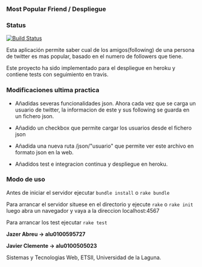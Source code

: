 ### Most Popular Friend / Despliegue

### Status 
[![Build Status](https://travis-ci.org/alu0100595727/sytw_practica2_despliegue_heroku.jpg)](https://travis-ci.org/alu0100595727/sytw_practica2_despliegue_heroku)


Esta aplicación permite saber cual de los amigos(following) de una persona de twitter es mas popular, basado en el numero de followers que tiene.

Este proyecto ha sido implementado para el despliegue en heroku y contiene tests con seguimiento en travis.

### Modificaciones ultima practica

- Añadidas severas funcionalidades json. Ahora cada vez que se carga un usuario de twitter, la informacion de este y sus following se guarda en un fichero json.

- Añadido un checkbox que permite cargar los usuarios desde el fichero json

- Añadida una nueva ruta /json/"usuario" que permite ver este archivo en formato json en la web.

- Añadidos test e integracion continua y despliegue en heroku.
 

### Modo de uso

Antes de iniciar el servidor ejecutar `bundle install` o `rake bundle`

Para arrancar el servidor situese en el directorio y ejecute `rake` o `rake init` luego abra un navegador y vaya a la direccion localhost:4567

Para arrancar los test ejecutar `rake test`

**Jazer Abreu -> alu0100595727**

**Javier Clemente -> alu0100505023**

Sistemas y Tecnologias Web, ETSII, Universidad de la Laguna.

